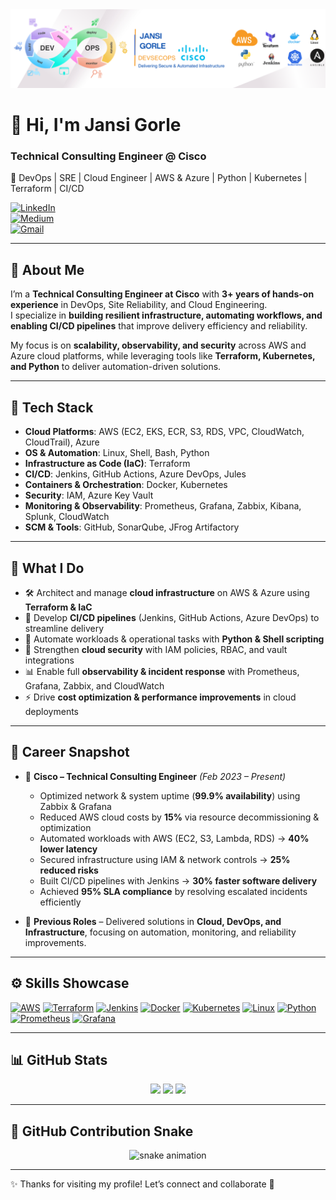 <div align="center">
  <img src="https://github.com/GorleJansi/GorleJansi/blob/main/bannerj.png" alt="GitHub Banner" width="900"/>
</div>

# 👋 Hi, I'm Jansi Gorle  

### Technical Consulting Engineer @ Cisco  
🚀 DevOps | SRE | Cloud Engineer | AWS & Azure | Python | Kubernetes | Terraform | CI/CD  

[![LinkedIn](https://img.shields.io/badge/LinkedIn-Connect-blue?logo=linkedin&style=flat)](https://www.linkedin.com/in/gorlejansi/)  
[![Medium](https://img.shields.io/badge/Medium-Blogs-black?logo=medium&style=flat)](https://gorlejansi.medium.com/)  
[![Gmail](https://img.shields.io/badge/Email-gorlejansi2001%40gmail.com-red?logo=gmail&style=flat)](mailto:gorlejansi2001@gmail.com)  

---

## 🔹 About Me  

I’m a **Technical Consulting Engineer at Cisco** with **3+ years of hands-on experience** in DevOps, Site Reliability, and Cloud Engineering.  
I specialize in **building resilient infrastructure, automating workflows, and enabling CI/CD pipelines** that improve delivery efficiency and reliability.  

My focus is on **scalability, observability, and security** across AWS and Azure cloud platforms, while leveraging tools like **Terraform, Kubernetes, and Python** to deliver automation-driven solutions.  

---

## 🧰 Tech Stack  

- **Cloud Platforms**: AWS (EC2, EKS, ECR, S3, RDS, VPC, CloudWatch, CloudTrail), Azure  
- **OS & Automation**: Linux, Shell, Bash, Python  
- **Infrastructure as Code (IaC)**: Terraform 
- **CI/CD**: Jenkins, GitHub Actions, Azure DevOps, Jules  
- **Containers & Orchestration**: Docker, Kubernetes  
- **Security**: IAM, Azure Key Vault  
- **Monitoring & Observability**: Prometheus, Grafana, Zabbix, Kibana, Splunk, CloudWatch  
- **SCM & Tools**: GitHub, SonarQube, JFrog Artifactory  

---

## 🔧 What I Do  

- 🛠️ Architect and manage **cloud infrastructure** on AWS & Azure using **Terraform & IaC**  
- 🚀 Develop **CI/CD pipelines** (Jenkins, GitHub Actions, Azure DevOps) to streamline delivery  
- 🤖 Automate workloads & operational tasks with **Python & Shell scripting**  
- 🔐 Strengthen **cloud security** with IAM policies, RBAC, and vault integrations  
- 📊 Enable full **observability & incident response** with Prometheus, Grafana, Zabbix, and CloudWatch  
- ⚡ Drive **cost optimization & performance improvements** in cloud deployments  

---

## 💼 Career Snapshot  

- 🏢 **Cisco – Technical Consulting Engineer** *(Feb 2023 – Present)*  
  - Optimized network & system uptime (**99.9% availability**) using Zabbix & Grafana  
  - Reduced AWS cloud costs by **15%** via resource decommissioning & optimization  
  - Automated workloads with AWS (EC2, S3, Lambda, RDS) → **40% lower latency**  
  - Secured infrastructure using IAM & network controls → **25% reduced risks**  
  - Built CI/CD pipelines with Jenkins → **30% faster software delivery**  
  - Achieved **95% SLA compliance** by resolving escalated incidents efficiently  

- 🏢 **Previous Roles** – Delivered solutions in **Cloud, DevOps, and Infrastructure**, focusing on automation, monitoring, and reliability improvements.  

---

## ⚙️ Skills Showcase  

<p align="left">
  <a href="https://aws.amazon.com" target="_blank"><img src="https://raw.githubusercontent.com/danielcranney/readme-generator/main/public/icons/skills/aws-colored.svg" width="40" height="40" alt="AWS" /></a>
  <a href="https://www.terraform.io/" target="_blank"><img src="https://cdn.jsdelivr.net/gh/devicons/devicon/icons/terraform/terraform-original.svg" width="40" height="40" alt="Terraform" /></a>
  <a href="https://www.jenkins.io/" target="_blank"><img src="https://cdn.jsdelivr.net/gh/devicons/devicon/icons/jenkins/jenkins-original.svg" width="40" height="40" alt="Jenkins" /></a>
  <a href="https://www.docker.com/" target="_blank"><img src="https://cdn.jsdelivr.net/gh/devicons/devicon/icons/docker/docker-original.svg" width="40" height="40" alt="Docker" /></a>
  <a href="https://kubernetes.io/" target="_blank"><img src="https://cdn.jsdelivr.net/gh/devicons/devicon/icons/kubernetes/kubernetes-plain.svg" width="40" height="40" alt="Kubernetes" /></a>
  <a href="https://www.linux.org/" target="_blank"><img src="https://cdn.jsdelivr.net/gh/devicons/devicon/icons/linux/linux-original.svg" width="40" height="40" alt="Linux" /></a>
  <a href="https://www.python.org/" target="_blank"><img src="https://cdn.jsdelivr.net/gh/devicons/devicon/icons/python/python-original.svg" width="40" height="40" alt="Python" /></a>
  <a href="https://prometheus.io/" target="_blank"><img src="https://cdn.jsdelivr.net/gh/devicons/devicon/icons/prometheus/prometheus-original.svg" width="40" height="40" alt="Prometheus" /></a>
  <a href="https://grafana.com/" target="_blank"><img src="https://cdn.jsdelivr.net/gh/devicons/devicon/icons/grafana/grafana-original.svg" width="40" height="40" alt="Grafana" /></a>
</p>  

---

## 📊 GitHub Stats  

<div align="center">
  <img src="https://github-readme-stats.vercel.app/api?username=GorleJansi&theme=tokyonight&hide_border=false&include_all_commits=true&count_private=true"/>
  <img src="https://nirzak-streak-stats.vercel.app/?user=GorleJansi&theme=dark&hide_border=false" />
  <img src="https://github-readme-stats.vercel.app/api/top-langs/?username=GorleJansi&theme=dark&hide_border=false&layout=compact" />
</div>  

---

## 🐍 GitHub Contribution Snake  

<div align="center">
  <img src="https://github.com/GorleJansi/snake/blob/output/github-contribution-grid-snake.svg" alt="snake animation" />
</div>  

---

✨ Thanks for visiting my profile! Let’s connect and collaborate 🚀  



